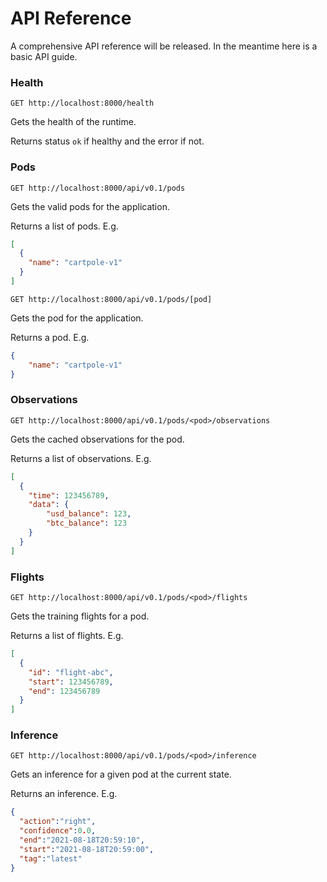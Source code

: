 # API Reference

A comprehensive API reference will be released. In the meantime here is a basic API guide.

### Health

`GET http://localhost:8000/health`

Gets the health of the runtime.

Returns status `ok` if healthy and the error if not.

### Pods

`GET http://localhost:8000/api/v0.1/pods`

Gets the valid pods for the application.

Returns a list of pods. E.g.

```json
[
  {
    "name": "cartpole-v1"
  }
]
```

`GET http://localhost:8000/api/v0.1/pods/[pod]`

Gets the pod for the application.

Returns a pod. E.g.

```json
{
    "name": "cartpole-v1"
}
```

### Observations

`GET http://localhost:8000/api/v0.1/pods/<pod>/observations`

Gets the cached observations for the pod.

Returns a list of observations. E.g.

```json
[
  {
    "time": 123456789,
    "data": {
        "usd_balance": 123,
        "btc_balance": 123
    }
  }
]
```

### Flights

`GET http://localhost:8000/api/v0.1/pods/<pod>/flights`

Gets the training flights for a pod.

Returns a list of flights. E.g.

```json
[
  {
    "id": "flight-abc",
    "start": 123456789,
    "end": 123456789
  }
]
```

### Inference

`GET http://localhost:8000/api/v0.1/pods/<pod>/inference`

Gets an inference for a given pod at the current state.

Returns an inference. E.g.

```json
{
  "action":"right",
  "confidence":0.0,
  "end":"2021-08-18T20:59:10",
  "start":"2021-08-18T20:59:00",
  "tag":"latest"
}
```
